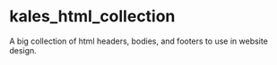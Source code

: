 # kales_html_collection
A big collection of html headers, bodies, and footers to use in website design.


